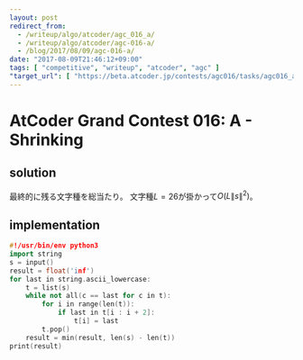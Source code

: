 ```yaml
---
layout: post
redirect_from:
  - /writeup/algo/atcoder/agc_016_a/
  - /writeup/algo/atcoder/agc-016-a/
  - /blog/2017/08/09/agc-016-a/
date: "2017-08-09T21:46:12+09:00"
tags: [ "competitive", "writeup", "atcoder", "agc" ]
"target_url": [ "https://beta.atcoder.jp/contests/agc016/tasks/agc016_a" ]
---
```


# AtCoder Grand Contest 016: A - Shrinking

## solution

最終的に残る文字種を総当たり。
文字種$L = 26$が掛かって$O(L\|s\|^2)$。

## implementation

``` c++
#!/usr/bin/env python3
import string
s = input()
result = float('inf')
for last in string.ascii_lowercase:
    t = list(s)
    while not all(c == last for c in t):
        for i in range(len(t)):
            if last in t[i : i + 2]:
                t[i] = last
        t.pop()
    result = min(result, len(s) - len(t))
print(result)
```
